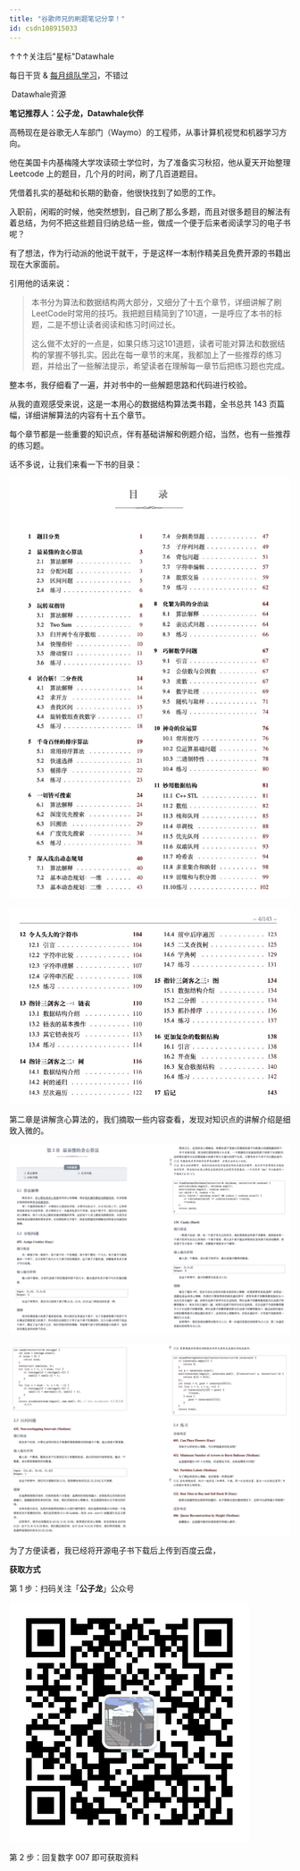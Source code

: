 ```yaml
---
title: "谷歌师兄的刷题笔记分享！"
id: csdn108915033
---
```


↑↑↑关注后"星标"Datawhale

每日干货 & [每月组队学习](https://mp.weixin.qq.com/mp/appmsgalbum?__biz=MzIyNjM2MzQyNg%3D%3D&action=getalbum&album_id=1338040906536108033#wechat_redirect)，不错过

 Datawhale资源 

**笔记推荐人：公子龙，Datawhale伙伴**

高畅现在是谷歌无人车部门（Waymo）的工程师，从事计算机视觉和机器学习方向。

他在美国卡内基梅隆大学攻读硕士学位时，为了准备实习秋招，他从夏天开始整理 Leetcode 上的题目，几个月的时间，刷了几百道题目。

凭借着扎实的基础和长期的勤奋，他很快找到了如愿的工作。

入职前，闲暇的时候，他突然想到，自己刷了那么多题，而且对很多题目的解法有着总结，为何不把这些题目归纳总结一些，做成一个便于后来者阅读学习的电子书呢？

有了想法，作为行动派的他说干就干，于是这样一本制作精美且免费开源的书籍出现在大家面前。

引用他的话来说：

> 本书分为算法和数据结构两大部分，又细分了十五个章节，详细讲解了刷LeetCode时常用的技巧。我把题目精简到了101道，一是呼应了本书的标题，二是不想让读者阅读和练习时间过长。
> 
> 这么做不太好的一点是，如果只练习这101道题，读者可能对算法和数据结构的掌握不够扎实。因此在每一章节的末尾，我都加上了一些推荐的练习题，并给出了一些解法提示，希望读者在理解每一章节后把练习题也完成。

整本书，我仔细看了一遍，并对书中的一些解题思路和代码进行校验。

从我的直观感受来说，这是一本用心的数据结构算法类书籍，全书总共 143 页篇幅，详细讲解算法的内容有十五个章节。

每个章节都是一些重要的知识点，伴有基础讲解和例题介绍，当然，也有一些推荐的练习题。

话不多说，让我们来看一下书的目录：

![](../img/ecac60293e0b5499ec84d9c3df19f263.png)

![](../img/a83637c4fd6beb70e3343e0d6bceb88b.png)

第二章是讲解贪心算法的，我们摘取一些内容查看，发现对知识点的讲解介绍是细致入微的。

![](../img/254836a5de6a241f36fa08bc929d2955.png)

![](../img/6787faa81e42cdf8bbcb291a763065b6.png)

为了方便读者，我已经将开源电子书下载后上传到百度云盘，

**获取方式**

第 1 步：扫码关注「**公子龙**」公众号

![](../img/9e27e959933e23c803ea747e7df9ed02.png)

第 2 步：回复数字 007 即可获取资料